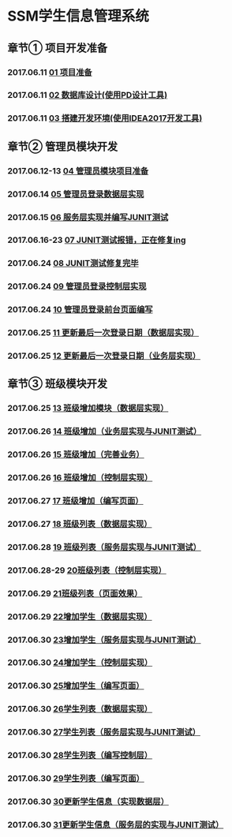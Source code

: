 # SSM学生信息管理系统  

## 章节①   项目开发准备
### 2017.06.11 [01 项目准备](/docs/chapter01_Project_development_preparation.md#01项目准备)  

### 2017.06.11 [02 数据库设计(使用PD设计工具)](/docs/chapter01_Project_development_preparation.md#02数据库设计使用pd设计工具)  

### 2017.06.11 [03 搭建开发环境(使用IDEA2017开发工具)](/docs/chapter01_Project_development_preparation.md#03搭建开发环境使用idea2017开发工具)  
## 章节②   管理员模块开发
### 2017.06.12-13 [04 管理员模块项目准备](/docs/chapter02_Admin.md#04管理员模块项目准备)

### 2017.06.14 [05 管理员登录数据层实现](/docs/chapter02_Admin.md#05管理员登录数据层实现)

### 2017.06.15 [06 服务层实现并编写JUNIT测试](/docs/chapter02_Admin.md#06服务层实现并编写junit测试)

### 2017.06.16-23 [07 JUNIT测试报错，正在修复ing](/docs/chapter02_Admin.md#07junit测试报错正在修复ing)

### 2017.06.24 [08 JUNIT测试修复完毕](/docs/chapter02_Admin.md#08junit修复完毕)

### 2017.06.24 [09 管理员登录控制层实现](/docs/chapter02_Admin.md#09管理员登录控制层实现)

### 2017.06.24 [10 管理员登录前台页面编写](/docs/chapter02_Admin.md#10管理员登录前台页面编写)  

### 2017.06.25 [11 更新最后一次登录日期（数据层实现）](/docs/chapter02_Admin.md#11更新最后一次登录日期数据层实现)  

### 2017.06.25 [12 更新最后一次登录日期（业务层实现）](/docs/chapter02_Admin.md#12更新最后一次登录日期业务层实现)  
## 章节③   班级模块开发
### 2017.06.25 [13 班级增加模块（数据层实现）](/docs/chapter03_Class.md#13班级增加模块数据层实现)  

### 2017.06.26 [14 班级增加（业务层实现与JUNIT测试）](/docs/chapter03_Class.md#14班级增加业务层实现与junit测试)  

### 2017.06.26 [15 班级增加（完善业务）](/docs/chapter03_Class.md#15班级增加完善业务)  

### 2017.06.26 [16 班级增加（控制层实现）](/docs/chapter03_Class.md#16班级增加控制层实现)  

### 2017.06.27 [17 班级增加（编写页面）](/docs/chapter03_Class.md#17班级增加（编写页面）)  

### 2017.06.27 [18 班级列表（数据层实现）](/docs/chapter03_Class.md#18班级列表数据层实现)  

### 2017.06.28 [19 班级列表（服务层实现与JUNIT测试）](/docs/chapter03_Class.md#19班级列表服务层实现与junit测试)  

### 2017.06.28-29  [20班级列表（控制层实现）](/docs/chapter03_Class.md#20班级列表控制层实现)

### 2017.06.29  [21班级列表（页面效果）](/docs/chapter03_Class.md#21班级列表页面效果)

### 2017.06.29 [22增加学生（数据层实现）](/docs/chapter04_Student.md#22增加学生数据层实现)

### 2017.06.30 [23增加学生（服务层实现与JUNIT测试）](/docs/chapter04_Student.md#23增加学生服务层实现与junit测试)

### 2017.06.30 [24增加学生（控制层实现）](/docs/chapter04_Student.md#24增加学生控制层实现 )

### 2017.06.30 [25增加学生（编写页面）](/docs/chapter04_Student.md#25增加学生编写页面)

### 2017.06.30 [26学生列表（数据层实现）](/docs/chapter04_Student.md#26学生列表数据层实现)

### 2017.06.30 [27学生列表（服务层实现与JUNIT测试）](/docs/chapter04_Student.md#27学生列表服务层实现与junit测试)

### 2017.06.30 [28学生列表（编写控制层）](/docs/chapter04_Student.md#28学生列表编写控制层)

### 2017.06.30 [29学生列表（编写页面）](/docs/chapter04_Student.md#29学生列表编写页面)

### 2017.06.30 [30更新学生信息（实现数据层）](/docs/chapter04_Student.md#30更新学生信息实现数据层)

### 2017.06.30 [31更新学生信息（服务层的实现与JUNIT测试）](/docs/chapter04_Student.md#更新学生信息服务层的实现与junit测试)